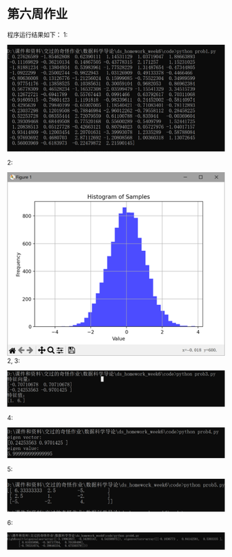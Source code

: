 # 第六周作业

程序运行结果如下：
1:

![1](./result_image/result1.png)

2:

![2](./result_image/result2.png)
2, 3:

![3](./result_image/result3.png)

4:

![4](./result_image/result4.png)

5:

![5](./result_image/result5.png)




6:

![6](./result_image/result6.png)




